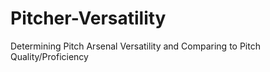 # Pitcher-Versatility
Determining Pitch Arsenal Versatility and Comparing to Pitch Quality/Proficiency
